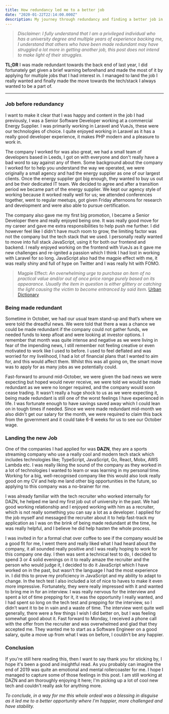 ```yaml
---
title: How redundancy led me to a better job
date: "2020-01-22T22:14:00.000Z"
description: My journey through redundancy and finding a better job in the end
---
```

> *Disclaimer: I fully understand that I am a privileged individual who has a university degree and multiple years of experience backing me, I understand that others who have been made redundant may have struggled a lot more in getting another job, this post does not intend to make light of their struggles.*

**TL;DR** I was made redundant towards the back end of last year, I did fortunately get given a brief warning beforehand and made the most of it by applying for multiple jobs that I had interest in. I managed to land the job I really wanted and finally made the move towards the tech/stack I always wanted to be a part of.

--- 

### Job before redundancy

I want to make it clear that I was happy and content in the job I had previously, I was a Senior Software Developer working at a commercial Energy Supplier. I was primarily working in Laravel and VueJs, these were our technologies of choice. I quite enjoyed working in Laravel as it has a really good developer experience, it makes PHP modern and a pleasure to work in.

The company I worked for was also great, we had a small team of developers based in Leeds, I got on with everyone and don't really have a bad word to say against any of them. Some background about the company I worked for to help you understand the way we operated, we were originally a small agency and had the energy supplier as one of our largest clients. Once the energy supplier got big enough, they wanted to buy us out and be their dedicated IT team. We decided to agree and after a transition period we became part of the energy supplier. We kept our agency style of working because it worked really well for us; we attended conferences together, went to regular meetups, got given Friday afternoons for research and development and were also able to pursue certification.

The company also gave me my first big promotion, I became a  Senior Developer there and really enjoyed being one. It was really good move for my career and gave me extra responsibilities to help push me further. I did however feel like I didn't have much room to grow, the limiting factor was not the company but the tech stack that we used. I personally really wanted to move into full stack JavaScript, using it for both our frontend and backend. I really enjoyed working on the frontend with VueJs as it gave me new challenges and re-ignited a passion which I think I had lost in working with Laravel for so long. JavaScript also had the magpie effect with me, it was really shiny and full of hype on Twitter and I was really hit with FOMO.

> Magpie Effect: *An overwhelming urge to purchase an item of no practical value and/or out of once price range purely based on its appearance.
Usually the item in question is either glittery or catching the light causing the victim to become entranced by said item.* [Urban Dictionary](https://www.urbandictionary.com/define.php?term=Magpie%20Effect)

### Being made redundant

Sometime in October, we had our usual team stand-up and that’s where we were told the dreadful news. We were told that there a was a chance we could be made redundant if the company could not gather funds, we needed funds to keep afloat and were looking at investor options. I remember that month was quite intense and negative as we were living in fear of the impending news, I still remember not feeling creative or even motivated to work like I used to before. I used to feel deflated and was worried for my livelihood, I had a lot of financial plans that I wanted to aim for, and this would affect them. Whilst this was all going on, the smart move was to apply for as many jobs as we potentially could.

Fast-forward to around mid-October, we were given the bad news we were expecting but hoped would never receive, we were told we would be made redundant as we were no longer required, and the company would soon cease trading. It wasn’t really a huge shock to us as we were expecting it, being made redundant is still one of the worst feelings I have experienced in life. I was fortunate enough to have savings saved away which I could lean on in tough times if needed. Since we were made redundant mid-month we also didn't get our salary for the month, we were required to claim this back from the government and it could take 6-8 weeks for us to see our October wage.

### Landing the new Job

One of the companies I had applied for was **DAZN**, they are a sports streaming company who use a really cool and modern tech stack which includes technologies like; TypeScript, JavaScript, Go, React, Mobx, AWS Lambda etc. I was really liking the sound of the company as they worked in a lot of technologies I wanted to learn or was learning in my personal time. Working for a big, well-recognised company like this would also look really good on my CV and help me land other big opportunities in the future, so applying to this company was a no-brainer for me.

I was already familiar with the tech recruiter who worked internally for DAZN, he helped me land my first job out of university in the past. We had good working relationship and I enjoyed working with him as a recruiter, which is not really something you can say a lot as a developer. I applied for the job myself and messaged the recruiter about it to help fast-track my application as I was on the brink of being made redundant at the time, he was really helpful, and I believe he did help hasten the whole process.

I was invited in for a formal chat over coffee to see if the company would be a good fit for me, I went there and really liked what I had heard about the company, it all sounded really positive and I was really hoping to work for this company one day. I then was sent a technical test to do, I decided to spend 3 or 4 solid evenings on it to really amaze the recruiter and the person who would judge it, I decided to do it JavaScript which I have worked on in the past, but wasn't the language I had the most experience in. I did this to prove my proficiency in JavaScript and my ability to adapt to change. In the tech test I also included a lot of nice to haves to make it even more impressive. Fortunately, they were really impressed with it and wanted to bring me in for an interview. I was really nervous for the interview and spent a lot of time prepping for it, it was the opportunity I really wanted, and I had spent so long on the tech test and prepping for the interview, so I didn’t want it to be in vain and a waste of time. The interview went quite well generally, there were a few things I wish I did better on, but I was feeling somewhat good about it. Fast forward to Monday, I received a phone call with the offer from the recruiter and was overwhelmed and glad that they accepted me. They wanted me to start as a Software Engineer on a good salary, quite a move up from what I was on before, I couldn’t be any happier.

### Conclusion

If you're still here reading this, then I want to say thank you for sticking by, I hope it's been a good and insightful read. As you probably can imagine the end of 2019 was quite an emotional and mental rollercoaster for me. I hope I managed to capture some of those feelings in this post. I am still working at DAZN and am thoroughly enjoying it here; I'm picking up a lot of cool new tech and couldn't really ask for anything more. 

*To conclude, in a way for me this whole ordeal was a blessing in disguise as it led me to a better opportunity where I'm happier, more challenged and have stability.*
